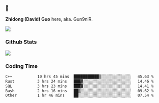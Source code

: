 ### 👋 

**Zhidong (David) Guo** here, aka. Gun9niR.

![](https://komarev.com/ghpvc/?username=Gun9niR&label=Total+Views)

### Github Stats

<img src="https://github-readme-stats.vercel.app/api?username=Gun9niR&count_private=true&show_icons=true&theme=vue-dark&hide_title=true">

### Coding Time

<!--START_SECTION:waka-->

```txt
C++           10 hrs 45 mins  ███████████▒░░░░░░░░░░░░░   45.63 %
Rust          3 hrs 24 mins   ███▓░░░░░░░░░░░░░░░░░░░░░   14.46 %
SQL           3 hrs 23 mins   ███▓░░░░░░░░░░░░░░░░░░░░░   14.41 %
Bash          2 hrs 16 mins   ██▒░░░░░░░░░░░░░░░░░░░░░░   09.62 %
Other         1 hr 46 mins    ██░░░░░░░░░░░░░░░░░░░░░░░   07.54 %
```

<!--END_SECTION:waka-->
